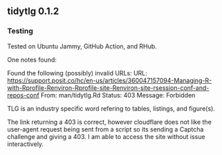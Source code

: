 ## tidytlg 0.1.2

### Testing

Tested on Ubuntu Jammy, GitHub Action, and RHub.

One notes found:

Found the following (possibly) invalid URLs: URL:
<https://support.posit.co/hc/en-us/articles/360047157094-Managing-R-with-Rprofile-Renviron-Rprofile-site-Renviron-site-rsession-conf-and-repos-conf>
From: man/tidytlg.Rd Status: 403 Message: Forbidden

TLG is an industry specific word refering to tables, listings, and
figure(s).

The link returning a 403 is correct, however cloudflare does not like
the user-agent request being sent from a script so its sending a Captcha
challenge and giving a 403. I am able to access the site without issue
interactively.
